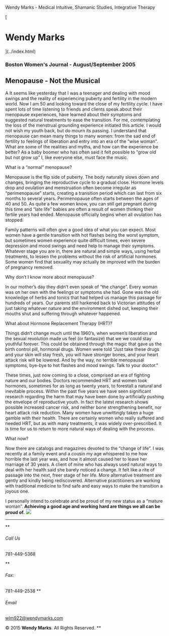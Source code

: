 Wendy Marks - Medical Intuitive, Shamanic Studies, Integrative Therapy  
   
 
 
[ 
# Wendy Marks
](../index.html)   
  

### Boston Women's Journal - August/September 2005
 

## Menopause - Not the Musical

A It seems like yesterday that I was a teenager and dealing with mood swings and the reality of experiencing puberty and fertility in the modern world. Now I am 50 and looking toward the close of my fertility cycle. I have spent lots of time listening to friends and clients speak about their menopause experiences, have learned about their symptoms and suggested natural treatments to ease the transition. For me, contemplating the loss of the menstrual grounding experience initiated this article. I would not wish my youth back, but do mourn its passing. I understand that menopause can mean many things to many women: from the sad end of fertility to feelings of liberation and entry into an era of the “wise woman”. What are some of the realities and myths, and how can the experience be better? As a baby boomer who has often said it felt possible to “grow old but not grow up” I, like everyone else, must face the music.

What is a “normal” menopause?

Menopause is the flip side of puberty. The body naturally slows down and changes, bringing the reproductive cycle to a gradual close. Hormone levels drop and ovulation and menstruation often become irregular as “perimenopause” starts, creating a transition period which can last from six months to several years. Perimenopause often starts between the ages of 40 and 50. As quite a few women know, you can still get pregnant during this time and “late life” babies are often a result of women thinking their fertile years had ended. Menopause officially begins when all ovulation has stopped.

Family patterns will often give a good idea of what you can expect. Most women have a gentle transition with hot flashes being the worst symptom, but sometimes women experience quite difficult times, even severe depression and mood swings and need help to manage their symptoms. Whatever stage you are in, there are natural and simple ways, using herbal treatments, to lessen the problems without the risk of artificial hormones. Some women find that sexuality may actually be improved with the burden of pregnancy removed.

Why don’t I know more about menopause?

In our mother’s day they didn’t even speak of “the change”. Every woman was on her own with the feelings or symptoms she had. Gone was the old knowledge of herbs and tonics that had helped us manage this passage for hundreds of years. Our parents still harkened back to Victorian attitudes of just taking whatever nature and the environment dished out, keeping their mouths shut and suffering through whatever happened.

What about Hormone Replacement Therapy (HRT)?

Things didn’t change much until the 1960’s, when women’s liberation and the sexual revolution made us feel (or fantasize) that we we could stay youthful forever. This could be obtained through the magic that gave us the birth control pill, hormonal drugs. Women were told “Just take these drugs and your skin will stay fresh, you will have stronger bones, and your heart attack risk will be lowered. And by the way, no terrible menopausal symptoms, bye-bye to hot flashes and mood swings. Talk to your doctor.”

These times, just now coming to a close, comprised an era of fighting nature and our bodies. Doctors recommended HRT and women took hormones, sometimes for as long as twenty years, to forestall a natural and inevitable process. Within the past five years we have seen significant research regarding the harm that may have been done by artificially pushing the envelope of reproductive youth. In fact the latest research shows possible increased cancer risk, and neither bone strengthening benefit, nor heart attack risk reduction. Many women have unwittingly taken a huge gamble with their health. There are certainly women who really suffered and needed HRT, but as with many treatments, it was widely over-prescribed. It is time for us to return to more natural ways of dealing with the process.

What now?

Now there are catalogs and magazines devoted to the “change of life”. I was recently at a family event and a cousin my age whispered to me how horrible the last year was, and how it almost caused her to leave her marriage of 30 years. A client of mine who has always used natural ways to deal with her health said she barely noticed a change. It felt like a rite of passage into the next, freer stage of her life. More alternative treatment are gently and kindly being rediscovered. Alternative practitioners are working with traditional medicine to find safe and easy ways to make the transition a joyous one.

I personally intend to celebrate and be proud of my new status as a “mature woman”. **Achieving a good age and working hard are things we all can be proud of.**
![](../img/wolflogo.png)
* * *
**
###### Call Us

781-449-5368  

**
###### Fax:

781-449-2538
**
###### Email

[wlm922@wendymarks.com](mailto:yourname@domain.com)
  
 

© 2015 **Wendy Marks**. All Rights Reserved.
   **